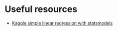 # Useful resources
- [Kaggle simple linear regression with statsmodels](https://www.kaggle.com/nicapotato/in-depth-simple-linear-regression)
